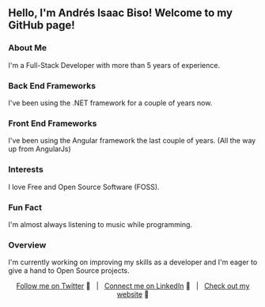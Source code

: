 ## Hello, I'm Andrés Isaac Biso! Welcome to my GitHub page!

### About Me
I'm a Full-Stack Developer with more than 5 years of experience.
### Back End Frameworks
I've been using the .NET framework for a couple of years now.
### Front End Frameworks
I've been using the Angular framework the last couple of years. (All the way up from AngularJs)
### Interests
I love Free and Open Source Software (FOSS).
### Fun Fact
I'm almost always listening to music while programming.
### Overview
I'm currently working on improving my skills as a developer and I'm eager to give a hand to Open Source projects.

<div align="middle">
 
[Follow me on Twitter][Twitter] :speech_balloon:&nbsp;&nbsp;&nbsp;|&nbsp;&nbsp;&nbsp;[Connect me on LinkedIn][LinkedIn] :necktie:&nbsp;&nbsp;&nbsp;|&nbsp;&nbsp;&nbsp;[Check out my website][Website] :link:  

</div>

<!--
Quick Link 
-->

[Twitter]:https://twitter.com/andres_biso
[LinkedIn]:https://www.linkedin.com/in/andresbiso/
[GitHub]:https://github.com/andresbiso
[Website]:https://andresbiso.netlify.app/

